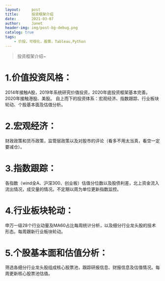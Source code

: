 ```yaml
---
layout:     post
title:      投资框架介绍
date:       2021-03-07
author:     Janet
header-img: img/post-bg-debug.png
catalog: true
tags:
    - 价投，可视化，股票，Tableau,Python
---
```


>投资框架介绍~ 

# 1.价值投资风格：
2014年接触A股，2019年系统研究价值投资，2020年底投资框架基本完善。
2020年接触港股、美股。
自上而下的投资体系：宏观经济、指数跟踪、行业板块轮动、个股基本面及估值分析。

# 2.宏观经济：
财政政策和货币政策，监管层政策以及对股市的评论（看多不用太当真，看空一定要减仓）。

# 3.指数跟踪：
各指数（wind全A、沪深300、创业板）估值分位数以及股债利差，北上资金流入流出情况，成交量的情况。不定期以周为单位更新指数监控。

# 4.行业板块轮动：
申万一级28个行业动量及MA60占比每周统计分析，以及细分行业龙头股的技术形态。每周跟新行业板块轮动。

# 5.个股基本面和估值分析：
筛选各细分行业龙头股组成核心股票池，跟踪研报信息、财报信息及估值情况。每周更新核心股票池估值。
